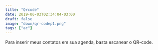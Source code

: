 ```yaml
---
title: "Qrcode"
date: 2019-06-03T02:34:04-03:00
draft: false
image: "down/qr-codep1.png"
tags: ["ac"]
---
```


Para inserir meus contatos em sua agenda, basta escanear o QR-code.
